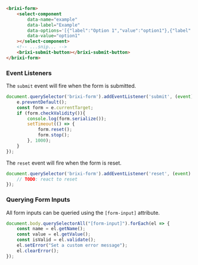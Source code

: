 ```html
<brixi-form>
    <select-component
        data-name="example"
        data-label="Example"
        data-options='[{"label":"Option 1","value":"option1"},{"label":"Option 2","value":"option2"}]' 
        data-value="option1"
    ></select-component>
    <!-- ...snip... -->
    <brixi-submit-button></brixi-submit-button>
</brixi-form>
```

### Event Listeners

The `submit` event will fire when the form is submitted.

```typescript
document.querySelector('brixi-form').addEventListener('submit', (event) => {
    e.preventDefault();
    const form = e.currentTarget;
    if (form.checkValidity()){
        console.log(form.serialize());
        setTimeout(() => {
            form.reset();
            form.stop();
        }, 1000);
    }
});
```

The `reset` event will fire when the form is reset.

```typescript
document.querySelector('brixi-form').addEventListener('reset', (event) => {
    // TODO: react to reset
});
```

### Querying Form Inputs

All form inputs can be queried using the `[form-input]` attribute.

```typescript
document.body.querySelectorAll("[form-input]").forEach(el => {
    const name = el.getName();
    const value = el.getValue();
    const isValid = el.validate();
    el.setError("Set a custom error message");
    el.clearError();
});
```
